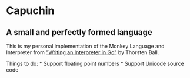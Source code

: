 # Capuchin

## A small and perfectly formed language

This is my personal implementation of the Monkey Language and Interpreter from
["Writing an Interpreter in Go"](https://interpreterbook.com/) by Thorsten
Ball.

Things to do:
    * Support floating point numbers
    * Support Unicode source code 
